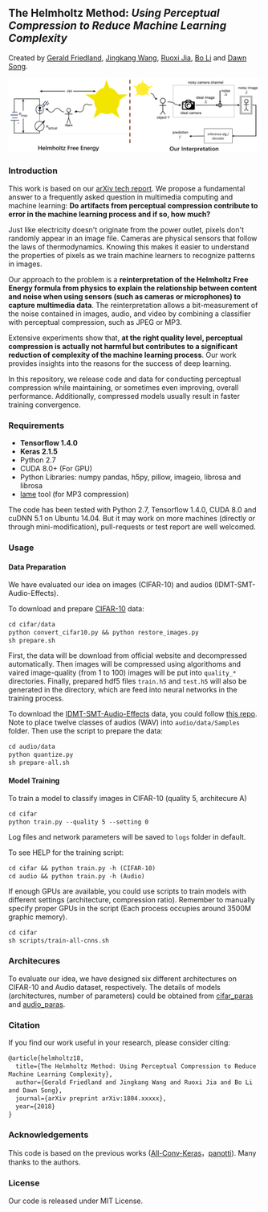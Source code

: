 ## The Helmholtz Method: *Using Perceptual Compression to Reduce Machine Learning Complexity*

Created by [Gerald Friedland](http://www.gerald-friedland.org), [Jingkang Wang](http://wangjk.me), [Ruoxi Jia](https://ruoxijia.github.io/), [Bo Li](http://bli89.web.engr.illinois.edu/) and [Dawn Song](https://people.eecs.berkeley.edu/~dawnsong/).

![Helmholtz Reinterpretation](https://raw.githubusercontent.com/wangjksjtu/Helmholtz-DL/master/docs/Helmholtz.png?token=AVJKPwd6oKZC6TGHb1WjxEP2SmhXv4nbks5a2E9NwA%3D%3D)

### Introduction
This work is based on our [arXiv tech report](https://arxiv.org/abs/). We propose a fundamental answer to a frequently asked question in multimedia computing and machine learning: __Do artifacts from perceptual compression contribute to error in the machine learning process and if so, how much?__

Just like electricity doesn't originate from the power outlet, pixels don't randomly appear in an image file. Cameras are physical sensors that follow the laws of thermodynamics. Knowing this makes it easier to understand the properties of pixels as we train machine learners to recognize patterns in images.

Our approach to the problem is a __reinterpretation of the Helmholtz Free Energy formula from physics to explain the relationship between content and noise when using sensors (such as cameras or microphones) to capture multimedia data__. The reinterpretation allows a bit-measurement of the noise contained in images, audio, and video by combining a classifier with perceptual compression, such as JPEG or MP3.

Extensive experiments show that, __at the right quality level, perceptual compression is actually not harmful but contributes to a significant reduction of complexity of the machine learning process__. Our work provides insights into the reasons for the success of deep learning.

In this repository, we release code and data for conducting perceptual compression while maintaining, or sometimes even improving, overall performance. Additionally, compressed models usually result in faster training convergence.

### Requirements

* **Tensorflow 1.4.0**
* **Keras 2.1.5**
* Python 2.7
* CUDA 8.0+ (For GPU)
* Python Libraries: numpy pandas, h5py, pillow, imageio, librosa and librosa
* [lame](http://lame.sourceforge.net/) tool (for MP3 compression)

The code has been tested with Python 2.7, Tensorflow 1.4.0, CUDA 8.0 and cuDNN 5.1 on Ubuntu 14.04. But it may work on more machines (directly or through mini-modification), pull-requests or test report are well welcomed.

### Usage
#### Data Preparation
We have evaluated our idea on images (CIFAR-10) and audios (IDMT-SMT-Audio-Effects).

To download and prepare [CIFAR-10](https://www.cs.toronto.edu/~kriz/cifar.html) data:
```
cd cifar/data
python convert_cifar10.py && python restore_images.py
sh prepare.sh
```
First, the data will be download from official website and decompressed automatically. Then images will be compressed using algorithoms and vaired image-quality (from 1 to 100) images will be put into `quality_*` directories. Finally, prepared hdf5 files `train.h5` and `test.h5` will also be generated in the directory, which are feed into neural networks in the training process.

To download the [IDMT-SMT-Audio-Effects](https://www.idmt.fraunhofer.de/en/business_units/m2d/smt/audio_effects.html) data, you could follow [this repo](https://github.com/drscotthawley/panotti).
Note to place twelve classes of audios (WAV) into `audio/data/Samples` folder.
Then use the script to prepare the data:
```
cd audio/data
python quantize.py
sh prepare-all.sh
```
#### Model Training
To train a model to classify images in CIFAR-10 (quality 5, architecure A)
```
cd cifar
python train.py --quality 5 --setting 0
```
Log files and network parameters will be saved to `logs` folder in default.

To see HELP for the training script:
```
cd cifar && python train.py -h (CIFAR-10)
cd audio && python train.py -h (Audio)
```

If enough GPUs are available, you could use scripts to train models with different settings (architecture, compression ratio). Remember to manually specify proper GPUs in the script (Each process occupies around 3500M graphic memory).
```
cd cifar
sh scripts/train-all-cnns.sh
```

### Architecures
To evaluate our idea, we have designed six different architectures on CIFAR-10 and Audio dataset, respectively. The details of models (architectures, number of parameters) could be obtained from [cifar_paras](https://github.com/wangjksjtu/Helmholtz-DL/tree/master/cifar/parameters) and [audio_paras](https://github.com/wangjksjtu/Helmholtz-DL/tree/master/audio/model/parameters).

### Citation
If you find our work useful in your research, please consider citing:

	@article{helmholtz18,
	  title={The Helmholtz Method: Using Perceptual Compression to Reduce Machine Learning Complexity},
	  author={Gerald Friedland and Jingkang Wang and Ruoxi Jia and Bo Li and Dawn Song},
	  journal={arXiv preprint arXiv:1804.xxxxx},
	  year={2018}
	}

### Acknowledgements
This code is based on the previous works ([All-Conv-Keras](https://github.com/MateLabs/All-Conv-Keras)，[panotti](https://github.com/drscotthawley/panotti)). Many thanks to the authors.

### License
Our code is released under MIT License.
